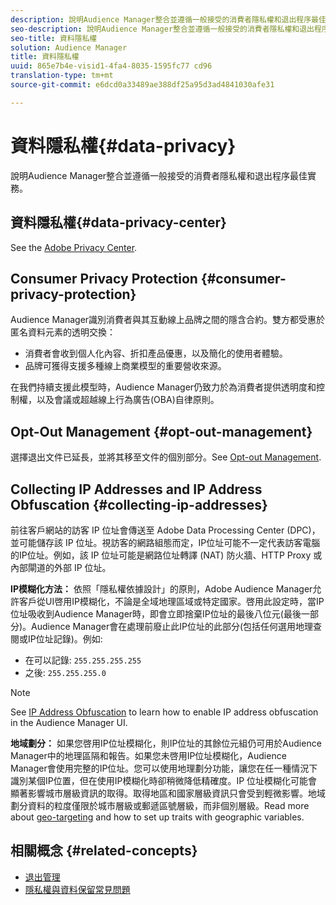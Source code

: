 ```yaml
---
description: 說明Audience Manager整合並遵循一般接受的消費者隱私權和退出程序最佳實務。
seo-description: 說明Audience Manager整合並遵循一般接受的消費者隱私權和退出程序最佳實務。
seo-title: 資料隱私權
solution: Audience Manager
title: 資料隱私權
uuid: 865e7b4e-visid1-4fa4-8035-1595fc77 cd96
translation-type: tm+mt
source-git-commit: e6dcd0a33489ae388df25a95d3ad4841030afe31

---
```



# 資料隱私權{#data-privacy}

說明Audience Manager整合並遵循一般接受的消費者隱私權和退出程序最佳實務。

## 資料隱私權{#data-privacy-center}

See the [Adobe Privacy Center](https://www.adobe.com/privacy/opt-out.html).

## Consumer Privacy Protection {#consumer-privacy-protection}

Audience Manager識別消費者與其互動線上品牌之間的隱含合約。雙方都受惠於匿名資料元素的透明交換：

* 消費者會收到個人化內容、折扣產品優惠，以及簡化的使用者體驗。
* 品牌可獲得支援多種線上商業模型的重要營收來源。

在我們持續支援此模型時，Audience Manager仍致力於為消費者提供透明度和控制權，以及會議或超越線上行為廣告(OBA)自律原則。

## Opt-Out Management {#opt-out-management}

選擇退出文件已延長，並將其移至文件的個別部分。See [Opt-out Management](../../overview/data-security-and-privacy/opt-out-management.md).

<!-- 

<p>  </p>
<table id="table_A1FF33B328BD451FAFF6C6B8422F928B"> 
 <tgroup cols="2">
  <colspec colnum="1" colname="col1" colwidth="1.00*" />
  <colspec colnum="2" colname="col2" colwidth="2.74*" />
  <thead> 
   <tr> 
    <th colname="col1" class="entry"> Opt-Out For </th> 
    <th colname="col2" class="entry"> Description </th> 
   </tr>
  </thead> 
  <tbody> 
   <tr> 
    <td colname="col1"> <p>Adobe Experience Cloud </p> </td> 
    <td colname="col2"> <p>The <a href="https://www.adobe.com/privacy/opt-out.html#customeruse" format="http" scope="external"> Your Privacy Choices page</a> provides 1-click features that let you control and opt-out of data collection by the Adobe Experience Cloud advertising solutions (including Audience Manager). Specifically, see the <a href="https://www.adobe.com/privacy/opt-out.html#customeruse" format="http" scope="external"> business customer section</a> of the Privacy Choices page. </p> </td> 
   </tr> 
   <tr> 
    <td colname="col1"> <p>Browsers that do not support third-party cookies </p> </td> 
    <td colname="col2"> <p>See <a href="../../features/declared-ids.md#declared-id-targeting"> Declared ID Targeting</a>. </p> </td> 
   </tr> 
   <tr> 
    <td colname="col1"> <p>Mobile devices </p> </td> 
    <td colname="col2"> <p>See the opt-out and privacy settings for: </p> <p> 
      <ul id="ul_86EFAB879215403D937B5148C26A41D9"> 
       <li id="li_C0B544E8F4FE473B94A5436D3A60BDB1"><a href="https://marketing.adobe.com/resources/help/en_US/mobile/android/privacy.html" format="https" scope="external"> Android devices</a> </li> 
       <li id="li_26C787BAB729499A9FEDF055E9AB0637"><a href="https://marketing.adobe.com/resources/help/en_US/mobile/ios/privacy.html" format="https" scope="external"> iOS devices</a> </li> 
      </ul> </p> </td> 
   </tr> 
  </tbody> 
 </tgroup> 
</table>

 -->

## Collecting IP Addresses and IP Address Obfuscation {#collecting-ip-addresses}

<!-- 

Adobe has enabled processes and offers settings that allow customers to use Audience Manager in compliance with applicable data privacy laws.

-->

前往客戶網站的訪客 IP 位址會傳送至 Adobe Data Processing Center (DPC)，並可能儲存該 IP 位址。視訪客的網路組態而定，IP位址可能不一定代表訪客電腦的IP位址。例如，該 IP 位址可能是網路位址轉譯 (NAT) 防火牆、HTTP Proxy 或內部閘道的外部 IP 位址。

**IP模糊化方法：** 依照「隱私權依據設計」的原則，Adobe Audience Manager允許客戶從UI啓用IP模糊化，不論是全域地理區域或特定國家。啓用此設定時，當IP位址吸收到Audience Manager時，即會立即捨棄IP位址的最後八位元(最後一部分)。Audience Manager會在處理前廢止此IP位址的此部分(包括任何選用地理查閱或IP位址記錄)。例如:

* 在可以記錄: `255.255.255.255`
* 之後: `255.255.255.0`

>[!NOTE]
>
>See [IP Address Obfuscation](/help/using/features/administration/ip-obfuscation.md) to learn how to enable IP address obfuscation in the Audience Manager UI.

**地域劃分：** 如果您啓用IP位址模糊化，則IP位址的其餘位元組仍可用於Audience Manager中的地理區隔和報告。如果您未啓用IP位址模糊化，Audience Manager會使用完整的IP位址。您可以使用地理劃分功能，讓您在任一種情況下識別某個IP位置，但在使用IP模糊化時卻稍微降低精確度。IP 位址模糊化可能會顯著影響城市層級資訊的取得。取得地區和國家層級資訊只會受到輕微影響。地域劃分資料的粒度僅限於城市層級或郵遞區號層級，而非個別層級。Read more about [geo-targeting](/help/using/features/traits/trait-geotarget-keys.md) and how to set up traits with geographic variables.

## 相關概念 {#related-concepts}

* [退出管理](/help/using/overview/data-security-and-privacy/opt-out-management.md)
* [隱私權與資料保留常見問題](/help/using/faq/faq-privacy.md)